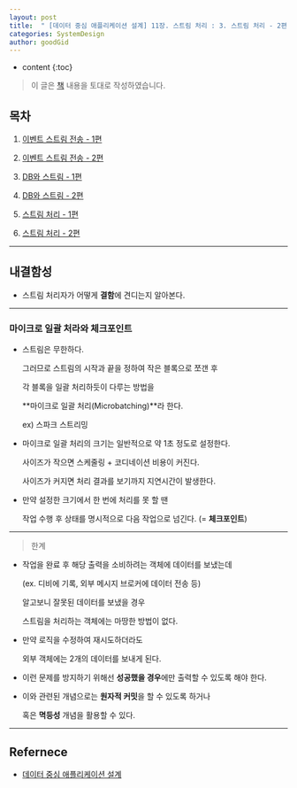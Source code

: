 ```yaml
---
layout: post
title:  " [데이터 중심 애플리케이션 설계] 11장. 스트림 처리 : 3. 스트림 처리 - 2편 "
categories: SystemDesign
author: goodGid
---
```

* content
{:toc}

> 이 글은 [책](https://book.naver.com/bookdb/book_detail.nhn?bid=13483879) 내용을 토대로 작성하였습니다.

## 목차

1. [이벤트 스트림 전송 - 1편]({{site.url}}/SD-Stream-Processing-Event-Stram-Send-1)

2. [이벤트 스트림 전송 - 2편]({{site.url}}/SD-Stream-Processing-Event-Stram-Send-2)

3. [DB와 스트림 - 1편]({{site.url}}/SD-Stream-Processing-DB-and-Stream-1)

4. [DB와 스트림 - 2편]({{site.url}}/SD-Stream-Processing-DB-and-Stream-2)

5. [스트림 처리 - 1편]({{site.url}}/SD-Stream-Processing-Stream-Processing-1)

6. [스트림 처리 - 2편]({{site.url}}/SD-Stream-Processing-Stream-Processing-2)

---

## 내결함성

* 스트림 처리자가 어떻게 **결함**에 견디는지 알아본다.

---

### 마이크로 일괄 처라와 체크포인트

* 스트림은 무한하다.

  그러므로 스트림의 시작과 끝을 정하여 작은 블록으로 쪼갠 후
  
  각 블록을 일괄 처리하듯이 다루는 방법을

  **마이크로 일괄 처리(Microbatching)**라 한다.

  ex) 스파크 스트리밍

* 마이크로 일괄 처리의 크기는 일반적으로 약 1초 정도로 설정한다.

  사이즈가 작으면 스케줄링 + 코디네이션 비용이 커진다.

  사이즈가 커지면 처리 결과를 보기까지 지연시간이 발생한다.

* 만약 설정한 크기에서 한 번에 처리를 못 할 땐

  작업 수행 후 상태를 명시적으로 다음 작업으로 넘긴다. (= **체크포인트**)

---

> 한계

* 작업을 완료 후 해당 출력을 소비하려는 객체에 데이터를 보냈는데

  (ex. 디비에 기록, 외부 메시지 브로커에 데이터 전송 등)

  알고보니 잘못된 데이터를 보냈을 경우

  스트림을 처리하는 객체에는 마땅한 방법이 없다.

* 만약 로직을 수정하여 재시도하더라도 

  외부 객체에는 2개의 데이터를 보내게 된다.

* 이런 문제를 방지하기 위해선 **성공했을 경우**에만 출력할 수 있도록 해야 한다.

* 이와 관련된 개념으로는 **원자적 커밋**을 할 수 있도록 하거나

  혹은 **멱등성** 개념을 활용할 수 있다.

---

## Refernece

* [데이터 중심 애플리케이션 설계](https://book.naver.com/bookdb/book_detail.nhn?bid=13483879)